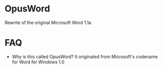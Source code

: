 # OpusWord
Rewrite of the original Microsoft Word 1.1a 

# FAQ
- Why is this called OpusWord?
It originated from Microsoft's codename for Word for Windows 1.0
